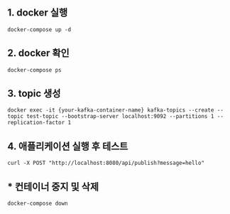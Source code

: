 
## 1. docker 실행
```aiignore
docker-compose up -d
```

## 2. docker 확인
```aiignore
docker-compose ps
```

## 3. topic 생성
```aiignore
docker exec -it {your-kafka-container-name} kafka-topics --create --topic test-topic --bootstrap-server localhost:9092 --partitions 1 --replication-factor 1
```

## 4. 애플리케이션 실행 후 테스트
```aiignore
curl -X POST "http://localhost:8080/api/publish?message=hello"
```

## * 컨테이너 중지 및 삭제
```aiignore
docker-compose down
```